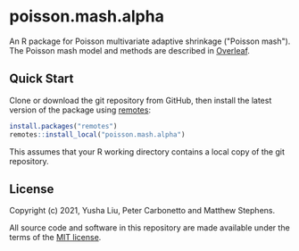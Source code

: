 # poisson.mash.alpha

An R package for Poisson multivariate adaptive shrinkage ("Poisson
mash"). The Poisson mash model and methods are described in
[Overleaf][overleaf]. 

[overleaf]: https://www.overleaf.com/read/pqzccwzpqpvs

## Quick Start

Clone or download the git repository from GitHub, then install the
latest version of the package using [remotes][remotes]:

```R
install.packages("remotes")
remotes::install_local("poisson.mash.alpha")
```

This assumes that your R working directory contains a local copy of
the git repository.
 
## License

Copyright (c) 2021, Yusha Liu, Peter Carbonetto and Matthew
Stephens.

All source code and software in this repository are made available
under the terms of the [MIT license][mit-license].

[mit-license]: https://opensource.org/licenses/mit-license.html
[remotes]: https://github.com/r-lib/remotes
